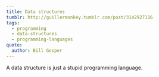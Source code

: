 ```yaml
---
title: Data structures
tumblr: http://guillermonkey.tumblr.com/post/3142927116
tags:
  - programming
  - data-structures
  - programming-languages
quote:
  author: Bill Gosper
---
```


A data structure is just a stupid programming language.

